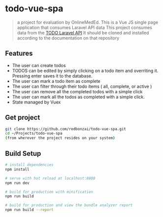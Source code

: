 # todo-vue-spa
> a project for evaluation by OnlineMedEd.  This is a Vue JS single page application that consumes Laravel API data
> This project consumes data from the [TODO Laravel API](https://github.com/redbonzai/todo-laravel7-api.git)
> It should be cloned and installed according to the documentation on that repository

## Features
- The user can create todos
- TODOS can be edited by simply clicking on a todo item and overriting it.  Pressing enter saves it to the database.
- The user can mark a todo item as complete
- The user can filter through their todo items ( all, complete, or active )
- The user can remove all the completed todos with a simple click 
- The user can mark all the todos as completed with a simple click. 
- State managed by Vuex

## Get project
```bash
git clone https://github.com/redbonzai/todo-vue-spa.git
cd ~/Projects/todo-vue-spa
(from wherever the project resides on your system)
```
## Build Setup

``` bash
# install dependencies
npm install

# serve with hot reload at localhost:8080
npm run dev

# build for production with minification
npm run build

# build for production and view the bundle analyzer report
npm run build --report
```

